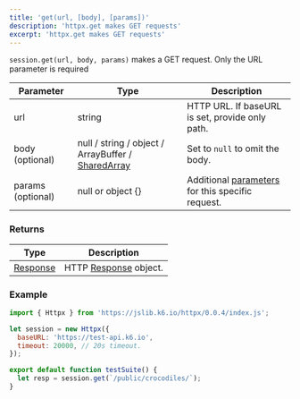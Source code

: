 ```yaml
---
title: 'get(url, [body], [params])'
description: 'httpx.get makes GET requests'
excerpt: 'httpx.get makes GET requests'
---
```


`session.get(url, body, params)` makes a GET request. Only the URL parameter is required

| Parameter         | Type                                                                                            | Description                                                                              |
| ----------------- | ----------------------------------------------------------------------------------------------- | ---------------------------------------------------------------------------------------- |
| url               | string                                                                                          | HTTP URL. If baseURL is set, provide only path.                                          |
| body (optional)   | null / string / object / ArrayBuffer / [SharedArray](/javascript-api/v0.32/k6-data/sharedarray) | Set to `null` to omit the body.                                                          |
| params (optional) | null or object {}                                                                               | Additional [parameters](/javascript-api/v0.32/k6-http/params) for this specific request. |

### Returns

| Type                                               | Description                                                     |
| -------------------------------------------------- | --------------------------------------------------------------- |
| [Response](/javascript-api/v0.32/k6-http/response) | HTTP [Response](/javascript-api/v0.32/k6-http/response) object. |

### Example

<CodeGroup labels={[]}>

```javascript
import { Httpx } from 'https://jslib.k6.io/httpx/0.0.4/index.js';

let session = new Httpx({
  baseURL: 'https://test-api.k6.io',
  timeout: 20000, // 20s timeout.
});

export default function testSuite() {
  let resp = session.get(`/public/crocodiles/`);
}
```

</CodeGroup>
